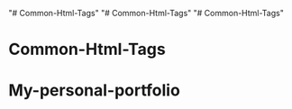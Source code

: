 "# Common-Html-Tags" 
"# Common-Html-Tags" 
"# Common-Html-Tags" 
# Common-Html-Tags
# My-personal-portfolio
